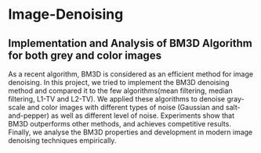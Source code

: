 # Image-Denoising
## Implementation and Analysis of BM3D Algorithm for both grey and color images

As a recent algorithm, BM3D is considered as an efficient method for image denoising. In this project,
we tried to implement the BM3D denoising method and compared it to the few algorithms(mean filtering, median filtering, L1-TV and L2-TV). We applied these algorithms to denoise gray-scale and color images with different types of noise (Gaussian and salt-and-pepper) as well as different level of noise. Experiments show that BM3D outperforms other methods, and achieves competitive results. Finally, we analyse the BM3D properties and development in modern image denoising techniques empirically.
